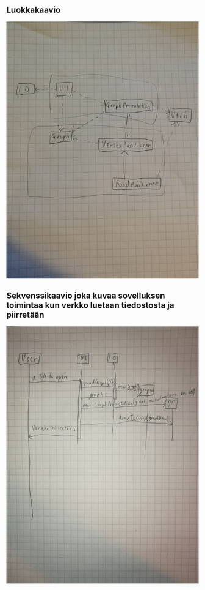 ## Luokkakaavio

<img src="https://github.com/Laakeri/otm-harjoitustyo/blob/master/dokumentaatio/arkkitehtuuri.jpg" width="750">


## Sekvenssikaavio joka kuvaa sovelluksen toimintaa kun verkko luetaan tiedostosta ja piirretään

<img src="https://github.com/Laakeri/otm-harjoitustyo/blob/master/dokumentaatio/sekvenssi.jpg" width="750">
